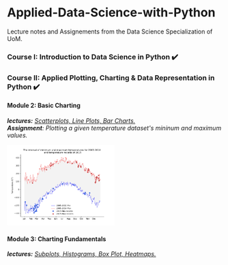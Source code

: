 # Applied-Data-Science-with-Python
Lecture notes and Assignements from the Data Science Specialization of UoM.
### Course I: Introduction to Data Science in Python ✔️ 
### Course II: Applied Plotting, Charting & Data Representation in Python ✔️
#### Module 2: Basic Charting

***lectures:*** <a href="course-II/M2-Lectures Basic Charting.ipynb"> *Scatterplots, Line Plots, Bar Charts.*</a> 
<br>***Assignment**: Plotting a given temperature dataset's mininum and maximum values.*
<p align="left">
<img style="left;" width="50%" height="50%" src="/others/c2-m2-assignment.png" ></p> 


#### Module 3: Charting Fundamentals
***lectures:*** <a href="course-II/M3-Charting_Fundamentals.ipynb"> *Subplots, Histograms, Box Plot, Heatmaps.*</a> 
